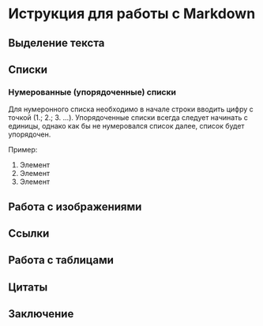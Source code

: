 # Иструкция для работы с Markdown

## Выделение текста

## Списки

### Нумерованные (упорядоченные)  списки

Для нумеронного списка необходимо в начале строки вводить цифру с точкой (1.; 2.; 3. ...). Упорядоченные списки всегда следует начинать с единицы, однако как бы не нумеровался список далее, список будет упорядочен.

Пример:

1. Элемент
1. Элемент
1. Элемент

## Работа с изображениями 

## Ссылки

## Работа с таблицами 

## Цитаты

## Заключение